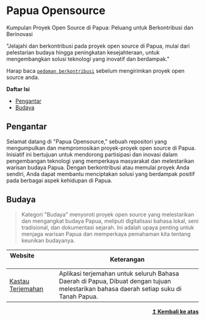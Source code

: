 # Papua Opensource
Kumpulan Proyek Open Source di Papua: Peluang untuk Berkontribusi dan Berinovasi

"Jelajahi dan berkontribusi pada proyek open source di Papua, mulai dari pelestarian budaya hingga peningkatan kesejahteraan, untuk mengembangkan solusi teknologi yang inovatif dan berdampak."

Harap baca  [`pedoman berkontribusi`](./contributing.md) sebelum mengirimkan proyek open source anda.

**Daftar Isi**

- [Pengantar](#pengantar)
- [Budaya](#budaya)

## Pengantar

Selamat datang di "Papua Opensource," sebuah repositori yang mengumpulkan dan mempromosikan proyek-proyek open source di Papua. 
Inisiatif ini bertujuan untuk mendorong partisipasi dan inovasi dalam pengembangan teknologi yang memperkaya masyarakat dan melestarikan warisan budaya Papua. 
Dengan berkontribusi atau memulai proyek Anda sendiri, Anda dapat membantu menciptakan solusi yang berdampak positif pada berbagai aspek kehidupan di Papua.

## Budaya

>Kategori "Budaya" menyoroti proyek open source yang melestarikan dan mengangkat budaya Papua, meliputi digitalisasi bahasa lokal, seni tradisional, dan dokumentasi sejarah. Ini adalah upaya penting untuk menjaga warisan Papua dan memperkaya pemahaman kita tentang keunikan budayanya.

| Website&nbsp; &nbsp; &nbsp; &nbsp; &nbsp; &nbsp; &nbsp; &nbsp; &nbsp; &nbsp; &nbsp; &nbsp; &nbsp; &nbsp; | Keterangan                                                        |
| -------------------------------------------------------------------------------------------------------- | ------------------------------------------------------------------ |
| [Kastau Terjemahan](https://kastauterjemahan.web.id/)                                                              | Aplikasi terjemahan untuk seluruh Bahasa Daerah di Papua, Dibuat dengan tujuan melestarikan bahasa daerah setiap suku di Tanah Papua.       |


<div align="right">
    <b><a href="#table-of-contents">↥ Kembali ke atas</a></b>
</div>
